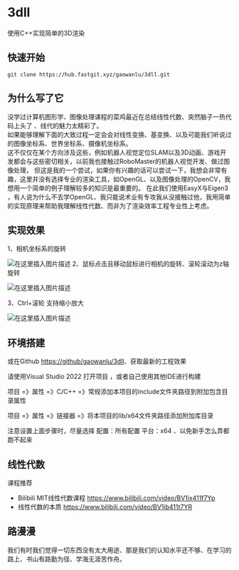 # 3dll

使用C++实现简单的3D渲染

## 快速开始

```shell
git clone https://hub.fastgit.xyz/gaowanlu/3dll.git
```

## 为什么写了它

没学过计算机图形学、图像处理课程的菜鸡最近在总结线性代数、突然脑子一热代码上头了 、线代的魅力太精彩了。  
如果能够理解下面的大致过程一定会会对线性变换、基变换、以及可能我们听说过的图像坐标系、世界坐标系、摄像机坐标系。  
这不仅仅在某个方向涉及这些，例如机器人视觉定位SLAM以及3D动画、游戏开发都会与这些密切相关，以前我也接触过RoboMaster的机器人视觉开发、做过图像处理，
但这是我的一个尝试，如果你有兴趣的话可以尝试一下，我想会非常有趣，这里并没有选择专业的渲染工具，如OpenGL、以及图像处理的OpenCV，我想用一个简单的例子理解较多的知识是最重要的。
在此我们使用EasyX与Eigen3  ，有人说为什么不去学OpenGL、我只能说术业有专攻我从没接触过他，我用简单的实现原理来帮助我理解线性代数、而非为了渲染效率工程专业性上考虑。

## 实现效果

1、相机坐标系的旋转

![在这里插入图片描述](https://img-blog.csdnimg.cn/5f74decc37d348549c864ae0291ad3c8.png#pic_center)
2、鼠标点击且移动鼠标进行相机的旋转、滚轮滚动为z轴旋转

![在这里插入图片描述](https://img-blog.csdnimg.cn/401d1c84a9b444fb9a013f1523e09983.png#pic_center)

3、Ctrl+滚轮 支持缩小放大

![在这里插入图片描述](https://img-blog.csdnimg.cn/cdb8b27c00324e93a30b96435d765412.png#pic_center)

## 环境搭建

或在Github [https://github/gaowanlu/3dll](https://github/gaowanlu/3dll)、获取最新的工程效果  

请使用Visual Studio 2022 打开项目  ，或者自己使用其他IDE进行构建  

项目 =》属性 =》C/C++ =》常规添加本项目的include文件夹路径到附加包含目录属性  

项目 =》属性 =》链接器 =》将本项目的lib/x64文件夹路径添加附加库目录  

注意设置上面步骤时，尽量选择 配置：所有配置 平台：x64  、以免新手怎么弄都跑不起来  

## 线性代数

课程推荐  

* Bilibili MIT线性代数课程 <https://www.bilibili.com/video/BV1ix411f7Yp>  
* 线性代数的本质  <https://www.bilibili.com/video/BV1ib411t7YR>

## 路漫漫  

我们有时我们觉得一切东西没有太大用途、那是我们的认知水平还不够、在学习的路上、书山有路勤为径、学海无涯苦作舟。
